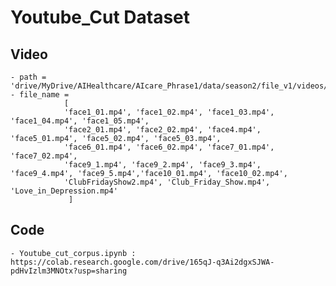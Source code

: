 # Youtube_Cut Dataset

## Video
	- path = 'drive/MyDrive/AIHealthcare/AIcare_Phrase1/data/season2/file_v1/videos/'
	- file_name =
				[
				'face1_01.mp4', 'face1_02.mp4', 'face1_03.mp4', 'face1_04.mp4', 'face1_05.mp4',
				'face2_01.mp4', 'face2_02.mp4', 'face4.mp4', 'face5_01.mp4', 'face5_02.mp4', 'face5_03.mp4',
				'face6_01.mp4', 'face6_02.mp4', 'face7_01.mp4', 'face7_02.mp4',
				'face9_1.mp4', 'face9_2.mp4', 'face9_3.mp4', 'face9_4.mp4', 'face9_5.mp4','face10_01.mp4', 'face10_02.mp4',
				'ClubFridayShow2.mp4', 'Club_Friday_Show.mp4', 'Love_in_Depression.mp4'
				 ]
						
## Code
	- Youtube_cut_corpus.ipynb : https://colab.research.google.com/drive/165qJ-q3Ai2dgxSJWA-pdHvIzlm3MNOtx?usp=sharing